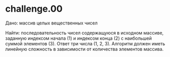 # challenge.00

Дано: 
массив целых вещественных чисел

Найти:
последовательность чисел содержащуюся в исходном массиве, заданную индексом начала (1) и индексом конца (2) с наибольшей суммой элементов (3).
Ответ три числа (1, 2, 3). Алгоритм должен иметь линейную сложность в зависимости от количества элементов массива.

